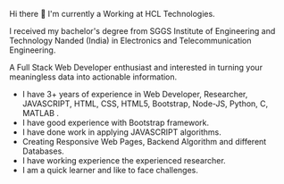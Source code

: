 Hi there 👋
I'm currently a Working at HCL Technologies.

I received my bachelor's degree from SGGS Institute of Engineering and Technology Nanded (India) in Electronics and Telecommunication Engineering.

A Full Stack Web Developer enthusiast and interested in turning your meaningless data into actionable information.

- I have 3+ years of experience in Web Developer, Researcher, JAVASCRIPT, HTML, CSS, HTML5, Bootstrap, Node-JS, Python, C, MATLAB .
- I have good experience with Bootstrap framework.
- I have done work in applying JAVASCRIPT algorithms.
- Creating Responsive Web Pages, Backend Algorithm and different Databases.
- I have working experience the experienced researcher.
- I am a quick learner and like to face challenges.
